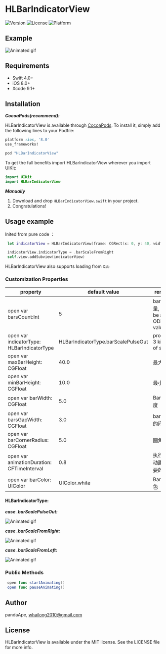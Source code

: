 # HLBarIndicatorView

[![Version](https://img.shields.io/cocoapods/v/HLBarIndicatorView.svg?style=flat)](http://cocoapods.org/pods/HLBarIndicatorView)
[![License](https://img.shields.io/cocoapods/l/HLBarIndicatorView.svg?style=flat)](http://cocoapods.org/pods/HLBarIndicatorView)
[![Platform](https://img.shields.io/cocoapods/p/HLBarIndicatorView.svg?style=flat)](http://cocoapods.org/pods/HLBarIndicatorView)

## Example

<img src="gif/loading.gif" alt="Animated gif">

## Requirements

- Swift 4.0+
- iOS 8.0+
- Xcode 9.1+

## Installation

***CocoaPods(recommend):***

HLBarIndicatorView is available through [CocoaPods](http://cocoapods.org). To install
it, simply add the following lines to your Podfile:

```ruby
platform :ios, '8.0'
use_frameworks!

pod "HLBarIndicatorView"

```
To get the full benefits import HLBarIndicatorView wherever you import UIKit:

```swift
import UIKit
import HLBarIndicatorView
```

***Manually***

1. Download and drop ```HLBarIndicatorView.swift``` in your project.
2. Congratulations!


## Usage example

Inited from pure code ：

```swift
 let indicatorView = HLBarIndicatorView(frame: CGRect(x: 0, y: 40, width: UIScreen.main.bounds.width, height: 80))

 indicatorView.indicatorType = .barScaleFromRight
 self.view.addSubview(indicatorView)
```

HLBarIndicatorView also supports loading from ```Xib```

### Customization Properties

| property | default value | remark |
|------|----|---|
|open var barsCount:Int	|5| bar的数量, Must be an ODD Int value |
|open var indicatorType: HLBarIndicatorType| HLBarIndicatorType.barScalePulseOut| provides 3 kinds of styles|
|open var maxBarHeight: CGFloat |40.0| 最大高度|        
|open var minBarHeight: CGFloat   |10.0|  最小高度|           
|open var barWidth: CGFloat   |5.0|  Bar 的宽度|               
|open var barsGapWidth: CGFloat   |3.0|  bar之间的间隔           
|open var barCornerRadius: CGFloat   |5.0|  圆角|        
|open var animationDuration: CFTimeInterval |0.8|执行一次动画所需要的时间
|open var barColor: UIColor  |UIColor.white| Bar的颜色 |

#### HLBarIndicatorType:

***case .barScalePulseOut:***

<img src="gif/pulse.gif" alt="Animated gif">

***case .barScaleFromRight:***

<img src="gif/r2l.gif" alt="Animated gif">

***case .barScaleFromLeft:***

<img src="gif/l2r.gif" alt="Animated gif">


### Public Methods

```swift
 open func startAnimating()
 open func pauseAnimating()
```

## Author

pandaApe, whailong2010@gmail.com

## License

HLBarIndicatorView is available under the MIT license. See the LICENSE file for more info.

